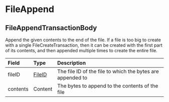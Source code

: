# FileAppend

## FileAppendTransactionBody

‌Append the given contents to the end of the file. If a file is too big to create with a single FileCreateTransaction, then it can be created with the first part of its contents, and then appended multiple times to create the entire file.

| Field | Type | Description |
| :--- | :--- | :--- |
| fileID | ​[FileID](/@docs-hedera/s/hedera-api/basic-types-1/untitled-2)​ | The file ID of the file to which the bytes are appended to |
| contents | ​Content | The bytes to append to the contents of the file |

